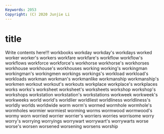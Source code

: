 ```yaml
---
Keywords: 2053
Copyright: (C) 2020 Junjie Li
---
```


# title

Write contents here!!!
workbooks 
workday 
workday's 
workdays 
worked 
worker
worker's 
workers 
workfare 
workfare's 
workflow 
workflow's 
workflows 
workforce 
workforce's 
workhorse
workhorse's 
workhorses 
workhouse 
workhouse's 
workhouses 
working 
working's 
workingman 
workingman's 
workingmen
workings 
workings's 
workload 
workload's 
workloads 
workman 
workman's 
workmanlike 
workmanship 
workmanship's
workmen 
workout 
workout's 
workouts 
workplace 
workplace's 
workplaces 
works 
works's 
worksheet
worksheet's 
worksheets 
workshop 
workshop's 
workshops 
workstation 
workstation's 
workstations 
workweek 
workweek's
workweeks 
world 
world's 
worldlier 
worldliest 
worldliness 
worldliness's 
worldly 
worlds 
worldwide
worm 
worm's 
wormed 
wormhole 
wormhole's 
wormholes 
wormier 
wormiest 
worming 
worms
wormwood 
wormwood's 
wormy 
worn 
worried 
worrier 
worrier's 
worriers 
worries 
worrisome
worry 
worry's 
worrying 
worryings 
worrywart 
worrywart's 
worrywarts 
worse 
worse's 
worsen
worsened 
worsening 
worsens 
worship 
